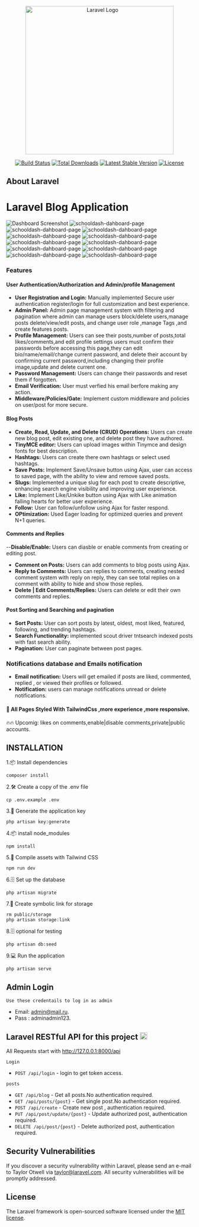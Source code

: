 <p align="center"><a href="https://laravel.com" target="_blank"><img src="https://raw.githubusercontent.com/laravel/art/master/logo-lockup/5%20SVG/2%20CMYK/1%20Full%20Color/laravel-logolockup-cmyk-red.svg" width="400" alt="Laravel Logo"></a></p>

<p align="center">
<a href="https://github.com/laravel/framework/actions"><img src="https://github.com/laravel/framework/workflows/tests/badge.svg" alt="Build Status"></a>
<a href="https://packagist.org/packages/laravel/framework"><img src="https://img.shields.io/packagist/dt/laravel/framework" alt="Total Downloads"></a>
<a href="https://packagist.org/packages/laravel/framework"><img src="https://img.shields.io/packagist/v/laravel/framework" alt="Latest Stable Version"></a>
<a href="https://packagist.org/packages/laravel/framework"><img src="https://img.shields.io/packagist/l/laravel/framework" alt="License"></a>
</p>

## About Laravel
# Laravel Blog Application
 ![Dashboard Screenshot](https://i.postimg.cc/wTzCLcrg/127-0-0-1-8000-7.png)
![schooldash-dahboard-page](https://i.postimg.cc/fRXCT0Ny/Screenshot-2025-04-25-204621.png)
![schooldash-dahboard-page](https://i.postimg.cc/3Nc1WXN4/127-0-0-1-8000-post-using-tailwindcss-11.png)
![schooldash-dahboard-page](https://i.postimg.cc/28PhnkMt/Screenshot-2025-04-27-010613.png)
![schooldash-dahboard-page](https://i.postimg.cc/qBxC0ZBV/Screenshot-2025-04-22-202005.png)
![schooldash-dahboard-page](https://i.postimg.cc/J4t6yk1w/127-0-0-1-8000-create-5.png)
![schooldash-dahboard-page](https://i.postimg.cc/VvqskRD4/Screenshot-2025-04-25-203645.png)
![schooldash-dahboard-page](https://i.postimg.cc/gjcHcgB8/Screenshot-2025-04-28-215613.png)
![schooldash-dahboard-page](https://i.postimg.cc/W15nZy2V/Screenshot-2024-10-29-024842.png)
![schooldash-dahboard-page](https://i.postimg.cc/R02w63yk/Screenshot-2025-04-22-201152.png)
![schooldash-dahboard-page](https://i.postimg.cc/k5RbmJGf/Screenshot-2025-04-22-202407.png)
![schooldash-dahboard-page](https://i.postimg.cc/FzNd30ZB/Screenshot-2025-04-22-201238.png)



### Features

#### User Authentication/Authorization and Admin/profile Management
- **User Registration and Login:** Manually implemented Secure user authentication register/login for full customization and best experience.
- **Admin Panel:** Admin page management system with filtering and pagination where admin can manage users block/delete users,manage posts delete/view/edit posts, and change user role ,manage Tags ,and create features posts.
- **Profile Management:** Users can see their posts,number of posts,total likes/comments,and edit profile settings users must confirm their passwords before accessing this page,they can edit bio/name/email/change current password, and delete their account by confirming current password,including changing their profile image,update and delete current one.
- **Password Management:** Users can change their passwords and reset them if forgotten.
- **Email Verification:** User must verfied his email berfore making any action.
- **Middleware/Policies/Gate:** Implement custom middleware and policies on user/post for more secure.

#### Blog Posts
- **Create, Read, Update, and Delete (CRUD) Operations:** Users can create new blog post, edit existing one, and delete post they have authored.
- **TinyMCE editor:** Users can upload images within Tinymce and design fonts for best description.
- **Hashtags:** Users can create there own hashtags or select used hashtags.
- **Save Posts:** Implement Save/Unsave button using Ajax, user can access to saved page, with the ability to view and remove saved posts.
- **Slugs:** Implemented a unique slug for each post to create descriptive, enhancing search engine visibility and improving user experience.
- **Like:** Implement Like/Unkike button using Ajax with Like animation falling hearts for better user experience. 
- **Follow:** User can follow/unfollow using Ajax for faster respond.
- **OPtimization:** Used Eager loading for optimized queries and prevent N+1 queries.

#### Comments and Replies
--**Disable/Enable:** Users can diasble or enable comments from creating or editing post.
- **Comment on Posts:** Users can add comments to blog posts using Ajax.
- **Reply to Comments:** Users can replies to comments, creating nested comment system with reply on reply, they can see total replies on a comment with ability to hide and show those replies.
- **Delete | Edit Comments/Replies:** Users can delete or edit their own comments and replies.


#### Post Sorting and Searching and pagination
- **Sort Posts:** User can sort posts by latest, oldest, most liked, featured, following, and trending hashtags.
- **Search Functionality:** implemented scout driver tntsearch indexed posts with fast search ability.
- **Pagination:** User can paginate between post pages. 

### Notifications database and Emails notification
- **Email notification:** Users will get emailed if posts are liked, commented, replied , or viewed their profiles or followed.
- **Notification:** users can manage notifications unread or delete notifications.

#### 🚀 All Pages Styled With TailwindCss ,more experience ,more responsive.
🔥🔥 Upcomig: likes on comments,enable|disable comments,private|public accounts.

## INSTALLATION
1.📦 Install dependencies
```
composer install
```
2.🛠️ Create a copy of the .env file
```
cp .env.example .env
```
3.🔑 Generate the application key
```
php artisan key:generate
```
4.📦 install node_modules
```
npm install
```
5.🚀 Compile assets with Tailwind CSS
```
npm run dev
```
6.🗄️ Set up the database
```
php artisan migrate
```
7.🔗 Create symbolic link for storage
```
rm public/storage
php artisan storage:link
```
8.🗄️ optional for testing 
```
php artisan db:seed
```
9.💻 Run the application
```
php artisan serve
```
## Admin Login
`Use these credentails to log in as admin`


- Email: admin@mail.ru.
- Pass : adminadmin123.

## Laravel RESTful API for this project <img height="20" src="https://upload.wikimedia.org/wikipedia/commons/thumb/9/9a/Laravel.svg/1200px-Laravel.svg.png" />

All Requests start with http://127.0.0.1:8000/api

`Login`

- `POST /api/login` - login to get token access.

 `posts`
- `GET /api/blog` - Get all posts.No authentication required.
- `GET /api/posts/{post}` - Get single post.No authentication required.
- `POST /api/create` - Create new post , authentication required.
- `PUT /api/post/update/{post}` - Update authorized post, authentication required.
- `DELETE /api/post/{post}` - Delete authorized post, authentication required.

## Security Vulnerabilities

If you discover a security vulnerability within Laravel, please send an e-mail to Taylor Otwell via [taylor@laravel.com](mailto:taylor@laravel.com). All security vulnerabilities will be promptly addressed.

## License

The Laravel framework is open-sourced software licensed under the [MIT license](https://opensource.org/licenses/MIT).
